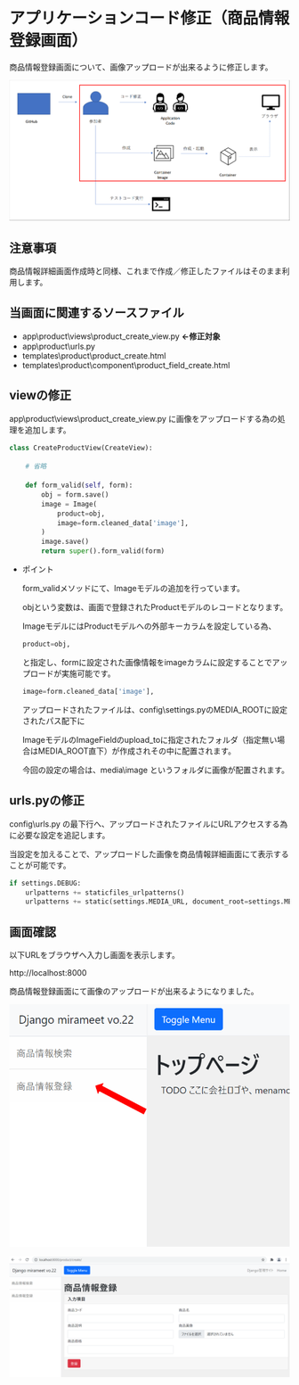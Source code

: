 # アプリケーションコード修正（商品情報登録画面）
商品情報登録画面について、画像アップロードが出来るように修正します。

![](./img/22.png)


## 注意事項
商品情報詳細画面作成時と同様、これまで作成／修正したファイルはそのまま利用します。


## 当画面に関連するソースファイル

- app\product\views\product_create_view.py **←修正対象**
- app\product\urls.py
- templates\product\product_create.html
- templates\product\component\product_field_create.html


## viewの修正
app\product\views\product_create_view.py に画像をアップロードする為の処理を追加します。

```python
class CreateProductView(CreateView):

    # 省略

    def form_valid(self, form):
        obj = form.save()
        image = Image(
            product=obj,
            image=form.cleaned_data['image'],
        )
        image.save()
        return super().form_valid(form)
```

- ポイント
  
  form_validメソッドにて、Imageモデルの追加を行っています。

  objという変数は、画面で登録されたProductモデルのレコードとなります。

  ImageモデルにはProductモデルへの外部キーカラムを設定している為、

  ```python
  product=obj,
  ```
  と指定し、formに設定された画像情報をimageカラムに設定することでアップロードが実施可能です。

  ```python
  image=form.cleaned_data['image'],
  ```
  アップロードされたファイルは、config\settings.pyのMEDIA_ROOTに設定されたパス配下に
  
  ImageモデルのImageFieldのupload_toに指定されたフォルダ（指定無い場合はMEDIA_ROOT直下）が作成されその中に配置されます。

  今回の設定の場合は、media\image というフォルダに画像が配置されます。


## urls.pyの修正

config\urls.py の最下行へ、アップロードされたファイルにURLアクセスする為に必要な設定を追記します。

当設定を加えることで、アップロードした画像を商品情報詳細画面にて表示することが可能です。


```python
if settings.DEBUG:
    urlpatterns += staticfiles_urlpatterns()
    urlpatterns += static(settings.MEDIA_URL, document_root=settings.MEDIA_ROOT)
```

## 画面確認
以下URLをブラウザへ入力し画面を表示します。

http://localhost:8000

商品情報登録画面にて画像のアップロードが出来るようになりました。

![](./img/8.png)

![](./img/9.png)